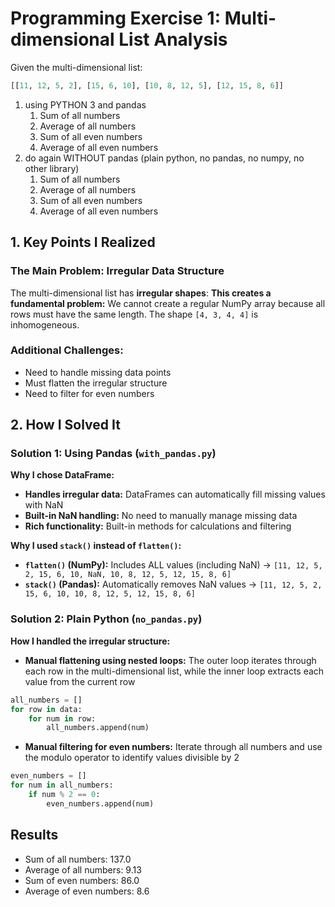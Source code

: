 # Programming Exercise 1: Multi-dimensional List Analysis

Given the multi-dimensional list:
```python
[[11, 12, 5, 2], [15, 6, 10], [10, 8, 12, 5], [12, 15, 8, 6]]
```

1. using PYTHON 3 and pandas
	1. Sum of all numbers
	2. Average of all numbers
	3. Sum of all even numbers
	4. Average of all even numbers
2. do again WITHOUT pandas (plain python, no pandas, no numpy, no other library)
	1. Sum of all numbers
	2. Average of all numbers
	3. Sum of all even numbers
	4. Average of all even numbers


## 1. Key Points I Realized

### The Main Problem: Irregular Data Structure
The multi-dimensional list has **irregular shapes**:
**This creates a fundamental problem:** We cannot create a regular NumPy array because all rows must have the same length. The shape `[4, 3, 4, 4]` is inhomogeneous.

### Additional Challenges:
- Need to handle missing data points
- Must flatten the irregular structure
- Need to filter for even numbers

## 2. How I Solved It

### Solution 1: Using Pandas (`with_pandas.py`)

**Why I chose DataFrame:**
- **Handles irregular data:** DataFrames can automatically fill missing values with NaN
- **Built-in NaN handling:** No need to manually manage missing data
- **Rich functionality:** Built-in methods for calculations and filtering

**Why I used `stack()` instead of `flatten()`:**
- **`flatten()` (NumPy):** Includes ALL values (including NaN) → `[11, 12, 5, 2, 15, 6, 10, NaN, 10, 8, 12, 5, 12, 15, 8, 6]`
- **`stack()` (Pandas):** Automatically removes NaN values → `[11, 12, 5, 2, 15, 6, 10, 10, 8, 12, 5, 12, 15, 8, 6]`

### Solution 2: Plain Python (`no_pandas.py`)

**How I handled the irregular structure:**

- **Manual flattening using nested loops:** The outer loop iterates through each row in the multi-dimensional list, while the inner loop extracts each value from the current row
```python
all_numbers = []
for row in data:
    for num in row:
        all_numbers.append(num)
```

- **Manual filtering for even numbers:** Iterate through all numbers and use the modulo operator to identify values divisible by 2
```python
even_numbers = []
for num in all_numbers:
    if num % 2 == 0:
        even_numbers.append(num)
```

## Results
- Sum of all numbers: 137.0
- Average of all numbers: 9.13
- Sum of even numbers: 86.0
- Average of even numbers: 8.6
